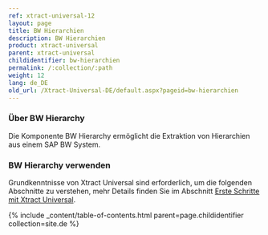 ```yaml
---
ref: xtract-universal-12
layout: page
title: BW Hierarchien
description: BW Hierarchien
product: xtract-universal
parent: xtract-universal
childidentifier: bw-hierarchien
permalink: /:collection/:path
weight: 12
lang: de_DE
old_url: /Xtract-Universal-DE/default.aspx?pageid=bw-hierarchien
---
```

### Über BW Hierarchy
Die Komponente BW Hierarchy ermöglicht die Extraktion von Hierarchien aus einem SAP BW System.

### BW Hierarchy verwenden
Grundkenntnisse von Xtract Universal sind erforderlich, um die folgenden Abschnitte zu verstehen, mehr Details finden Sie im Abschnitt
 [Erste Schritte mit Xtract Universal](./erste-schritte).

{% include _content/table-of-contents.html parent=page.childidentifier collection=site.de %}
